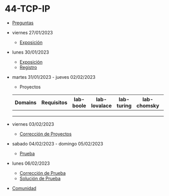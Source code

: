# 44-TCP-IP

- [Preguntas](https://escuela.it/cursos/curso-recurrencia-desarrollo-software/clase/patron)
- viernes 27/01/2023
  - [Exposición](https://escuela.it/cursos/curso-recurrencia-desarrollo-software/clase/patron)
- lunes 30/01/2023
  - [Exposición](https://escuela.it/cursos/curso-recurrencia-desarrollo-software/clase/patron)
  - [Registro](https://forms.gle/pA2QvsW32P4KtTD77)
- martes 31/01/2023 - jueves 02/02/2023
  - Proyectos
  
  |Domains|Requisitos|lab-boole|lab-lovalace|lab-turing|lab-chomsky|lab-bernersLee|
  |-------|----------|---------|------------|----------|-----------|--------------|
  |       |          |         |            |          |           |              |
  |       |          |         |            |          |           |              |
  |       |          |         |            |          |           |              |
- viernes 03/02/2023
  - [Corrección de Proyectos](https://escuela.it/cursos/curso-recurrencia-desarrollo-software/clase/patron)
- sabado 04/02/2023 - domingo 05/02/2023
  - [Prueba](https://forms.gle/hB9UJoN2PYiexctH8)
- lunes 06/02/2023
  - [Corrección de Prueba](https://escuela.it/cursos/curso-recurrencia-desarrollo-software/clase/patron)
  - [Solución de Prueba](https://docs.google.com/spreadsheets/d/1Uwtqa5VdD5wK2X7eLgkS6_th16aPnsW8pa5Ft2TyLPo/edit#gid=0)
- [Comunidad](https://escuela.it/)

